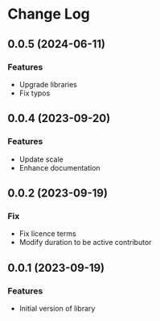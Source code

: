 # Change Log

## 0.0.5 (2024-06-11)

### Features

- Upgrade libraries
- Fix typos

## 0.0.4 (2023-09-20)

### Features

- Update scale
- Enhance documentation

## 0.0.2 (2023-09-19)

### Fix

- Fix licence terms
- Modify duration to be active contributor

## 0.0.1 (2023-09-19)

### Features

- Initial version of library
